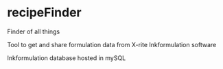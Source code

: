 # recipeFinder

Finder of all things

Tool to get and share formulation data from X-rite Inkformulation software

Inkformulation database hosted in mySQL
